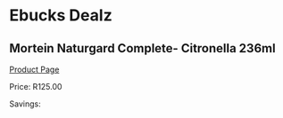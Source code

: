 
# Ebucks Dealz
## Mortein Naturgard Complete- Citronella 236ml
[Product Page](https://www.ebucks.com/web/shop/productSelected.do?prodId=965959624&catId=1186088243)

Price: R125.00

Savings: 


	